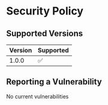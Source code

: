 # Security Policy

## Supported Versions

| Version | Supported          |
| ------- | ------------------ |
| 1.0.0  | :white_check_mark: |

## Reporting a Vulnerability

No current vulnerabilities
